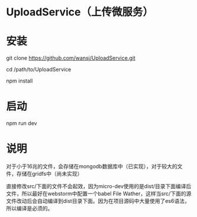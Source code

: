 # UploadService（上传微服务）
# 安装
git clone https://github.com/wansj/UploadService.git

cd /path/to/UploadService

npm install
# 启动
npm run dev
# 说明
对于小于16兆的文件，会存储在mongodb数据库中（已实现），对于较大的文件，存储在gridfs中（尚未实现）

直接修改src/下面的文件不会起效，因为micro-dev使用的是dist/目录下面编译后文件，所以最好在webstorm中配置一个babel File Wather，这样当src/下面的源文件改动后会自动编译到dist目录下面。因为在项目源码中大量使用了es6语法，所以编译是必须的。
